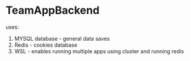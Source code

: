 # TeamAppBackend

uses:

1. MYSQL database - general data saves
2. Redis - cookies database
3. WSL - enables running multiple apps using cluster and running redis
